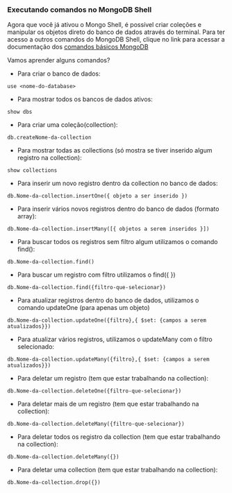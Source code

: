 ### Executando comandos no MongoDB Shell

Agora que você já ativou o Mongo Shell, é possível criar coleções e manipular os objetos direto do banco de dados através do terminal. 
Para ter acesso a outros comandos do MongoDB Shell, clique no link para acessar a documentação dos [comandos básicos MongoDB](https://www.mongodb.com/docs/manual/crud/)


Vamos aprender alguns comandos?

- Para criar o banco de dados:
```
use <nome-do-database>
```

- Para mostrar todos os bancos de dados ativos:
``` 
show dbs
```

- Para criar uma coleção(collection):
```
db.createNome-da-collection
```


- Para mostrar todas as collections (só mostra se tiver inserido algum registro na collection):
```
show collections 
```

- Para inserir um novo registro dentro da collection no banco de dados:
```
db.Nome-da-collection.insertOne({ objeto a ser inserido })
```

- Para inserir vários novos registros dentro do banco de dados (formato array):
```
db.Nome-da-collection.insertMany([{ objetos a serem inseridos }])
```

- Para buscar todos os registros sem filtro algum utilizamos o comando find():
```
db.Nome-da-collection.find()
```

- Para buscar um registro com filtro utilizamos o find({ })
```
db.Nome-da-collection.find({filtro-que-selecionar})
```

- Para atualizar registros dentro do banco de dados, utilizamos o comando updateOne (para apenas um objeto) 
```
db.Nome-da-collection.updateOne({filtro},{ $set: {campos a serem atualizados}})
```

- Para atualizar vários registros, utilizamos o updateMany com o filtro selecionado:
```
db.Nome-da-collection.updateMany({filtro},{ $set: {campos a serem atualizados}})
```

- Para deletar um registro (tem que estar trabalhando na collection):
```
db.Nome-da-collection.deleteOne({filtro-que-selecionar})
```

- Para deletar mais de um registro (tem que estar trabalhando na collection):
```
db.Nome-da-collection.deleteMany({filtro-que-selecionar})
```

- Para deletar todos os registro da collection (tem que estar trabalhando na collection):
```
db.Nome-da-collection.deleteMany({})
```

- Para deletar uma collection (tem que estar trabalhando na collection):
```
db.Nome-da-collection.drop({})
```